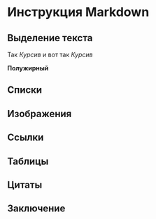 # Инструкция Markdown


## Выделение текста

Так *Курсив* и вот так _Курсив_

**Полужирный**

## Списки


## Изображения

## Ссылки

## Таблицы

## Цитаты

## Заключение